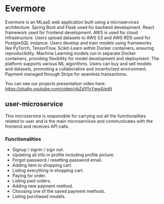# Evermore

Evermore is an MLaaS web application built using a microservices architecture. Spring Boot and Flask used for backend development. React framework used for frontend development. AWS is used for cloud infrastructure. Users upload datasets to AWS S3 and AWS RDS used for PostgreSQL instance. Users develop and train models using frameworks like PyTorch, TensorFlow, Scikit-Learn within Docker containers, ensuring reproducibility. Machine Learning models run in separate Docker containers, providing flexibility for model development and deployment. The platform supports various ML algorithms. Users can buy and sell models and datasets, promoting a collaborative and incentivized environment. Payment managed through Stripe for seamless transactions.

You can see our projects presentation video here: https://studio.youtube.com/video/ybZdYfvYwg4/edit

## user-microservice

This microservice is responsible for carrying out all the functionalities related to user and is the main microservices and communicates with the frontend and receives API calls.

### Functionalities
- Signup / signin / sign out.
- Updating all info in profile including profile picture. 
- Forgot password / resetting password email. 
- Adding item to shopping cart.
- Listing everything in shopping cart.
- Paying for order.
- Listing past orders.
- Adding new payment method.
- Choosing one of the saved payment methods.
- Listing purchased models. 